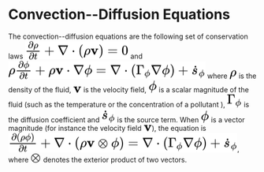 # Convection--Diffusion Equations

The convection--diffusion equations are the following set of conservation laws <!-- $\frac{\partial \rho}{\partial t} + \nabla \cdot (\rho \mathbf{v}) = 0$ --> <img style="transform: translateY(0.1em); background: white;" src="svg\RZrpJPBXj3.svg"> and <!-- $\rho \frac{\partial \phi}{\partial t} + \rho \mathbf{v} \cdot \nabla \phi = \nabla \cdot \left( \Gamma_\phi \nabla \phi \right) + \dot{s}_\phi$ --> <img style="transform: translateY(0.1em); background: white;" src="svg\3OfZsrYXnd.svg"> where <!-- $\rho$ --> <img style="transform: translateY(0.1em); background: white;" src="svg\gRIao2DtGe.svg"> is the density of the fluid, <!-- $\mathbf{v}$ --> <img style="transform: translateY(0.1em); background: white;" src="svg\O3MV4ykOFB.svg"> is the velocity field, <!-- $\phi$ --> <img style="transform: translateY(0.1em); background: white;" src="svg\KkstRiRZF3.svg"> is a scalar magnitude of the fluid (such as the temperature or the concentration of a pollutant ), <!-- $\Gamma_\phi$ --> <img style="transform: translateY(0.1em); background: white;" src="svg\a1YrBZPl7O.svg"> is the diffusion coefficient and <!-- $\dot{s}_\phi$ --> <img style="transform: translateY(0.1em); background: white;" src="svg\mBOm3dqfos.svg"> is the source term. When <!-- $\phi$ --> <img style="transform: translateY(0.1em); background: white;" src="svg\m2GCAOQ6X9.svg"> is a vector magnitude (for instance the velocity field <!-- $\mathbf{v}$ --> <img style="transform: translateY(0.1em); background: white;" src="svg\Rnn2zlEPhD.svg">), the equation is <!-- $\frac{\partial(\rho \phi)}{\partial t} + \nabla \cdot (\rho \mathbf{v} \otimes \mathbf{\phi}) = \nabla \cdot \left( \Gamma_\phi \nabla \phi \right) + \dot{s}_\phi$ --> <img style="transform: translateY(0.1em); background: white;" src="svg\7U8X2RmXVl.svg">, where <!-- $\otimes$ --> <img style="transform: translateY(0.1em); background: white;" src="svg\crMmr22iKA.svg"> denotes the exterior product of two vectors.








